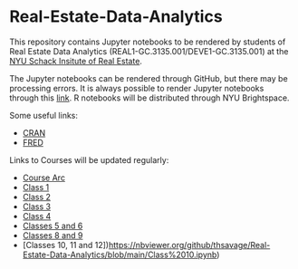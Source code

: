 # Real-Estate-Data-Analytics
This repository contains Jupyter notebooks to be rendered by students of Real Estate Data Analytics (REAL1-GC.3135.001/DEVE1-GC.3135.001) at the [NYU Schack Insitute of Real Estate](https://www.sps.nyu.edu/homepage/academics/divisions-and-departments/schack-institute-of-real-estate.html).



The Jupyter notebooks can be rendered through GitHub, but there may be processing errors.  It is always possible to render Jupyter notebooks through this [link](https://nbviewer.jupyter.org/).  R notebooks will be distributed through NYU Brightspace.

Some useful links:
* [CRAN](https://cran.r-project.org/)
* [FRED](https://fred.stlouisfed.org/)

Links to Courses will be updated regularly:
  * [Course Arc](https://nbviewer.jupyter.org/github/thsavage/Real-Estate-Data-Analytics/blob/main/Course%20Arc.ipynb)
  * [Class 1](https://nbviewer.jupyter.org/github/thsavage/Real-Estate-Data-Analytics/blob/main/Class%201.ipynb)
  * [Class 2](https://nbviewer.jupyter.org/github/thsavage/Real-Estate-Data-Analytics/blob/main/Class%202.ipynb)
  * [Class 3](https://nbviewer.jupyter.org/github/thsavage/Real-Estate-Data-Analytics/blob/main/Class%203.ipynb)
  * [Class 4](https://nbviewer.jupyter.org/github/thsavage/Real-Estate-Data-Analytics/blob/main/Class%204.ipynb)
  * [Classes 5 and 6](https://nbviewer.jupyter.org/github/thsavage/Real-Estate-Data-Analytics/blob/main/Class%205.ipynb)
  * [Classes 8 and 9](https://nbviewer.org/github/thsavage/Real-Estate-Data-Analytics/blob/main/Class%208.ipynb)
  * [Classes 10, 11 and 12])https://nbviewer.org/github/thsavage/Real-Estate-Data-Analytics/blob/main/Class%2010.ipynb)
